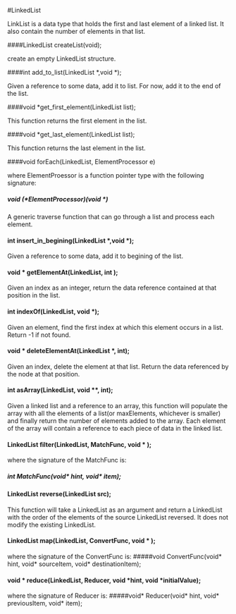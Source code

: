 #LinkedList

LinkList is a data type that holds the first and last element of a linked list. It also contain the number of elements in that list.


####LinkedList createList(void);

create an empty LinkedList structure.


####int add_to_list(LinkedList *,void *);

Given a reference to some data, add it to list. For now, add it to the end of the list. 


####void *get_first_element(LinkedList list);

This function returns the first element in the list. 


####void *get_last_element(LinkedList list);

This function returns the last element in the list. 


####void forEach(LinkedList, ElementProcessor e)

where ElementProessor is a function pointer type with the following signature: 
##### void (*ElementProcessor)(void *)

A generic traverse function that can go through a list and process each element.


#### int insert_in_begining(LinkedList *,void *);

Given a reference to some data, add it to begining of the list. 

#### void * getElementAt(LinkedList, int );

Given an index as an integer, return the data reference contained at that position in the list. 

#### int indexOf(LinkedList, void *);

Given an element, find the first index at which this element occurs in a list. Return -1 if not found.

#### void * deleteElementAt(LinkedList *, int);

Given an index, delete the element at that list. Return the data referenced by the node at that position. 

#### int asArray(LinkedList, void **, int);

Given a linked list and a reference to an array, this function will populate the array with all the elements of a list(or maxElements, whichever is smaller) and finally return the number of elements added to the array. Each element of the array will contain a reference to each piece of data in the linked list.


#### LinkedList  filter(LinkedList, MatchFunc, void * );

where the signature of the MatchFunc is:
##### int MatchFunc(void* hint, void* item);

#### LinkedList reverse(LinkedList src);

This function will take a LinkedList as an argument and return a LinkedList with the order of the elements of the source LinkedList reversed. It does not modify the existing LinkedList.

#### LinkedList map(LinkedList, ConvertFunc, void * );

where the signature of the ConvertFunc is:
#####void ConvertFunc(void* hint, void* sourceItem, void* destinationItem);

#### void * reduce(LinkedList, Reducer, void *hint, void *initialValue);

where the signature of Reducer is:
#####void* Reducer(void* hint, void* previousItem, void* item);
